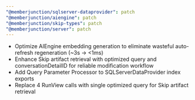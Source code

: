 ```yaml
---
"@memberjunction/sqlserver-dataprovider": patch
"@memberjunction/aiengine": patch
"@memberjunction/skip-types": patch
"@memberjunction/server": patch
---
```


- Optimize AIEngine embedding generation to eliminate wasteful auto-refresh regeneration (~3s → <1ms)
- Enhance Skip artifact retrieval with optimized query and conversationDetailID for reliable modification workflow
- Add Query Parameter Processor to SQLServerDataProvider index exports
- Replace 4 RunView calls with single optimized query for Skip artifact retrieval
